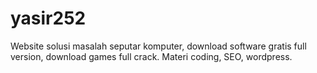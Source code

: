 # yasir252
Website solusi masalah seputar komputer, download software gratis full version, download games full crack. Materi coding, SEO, wordpress.

